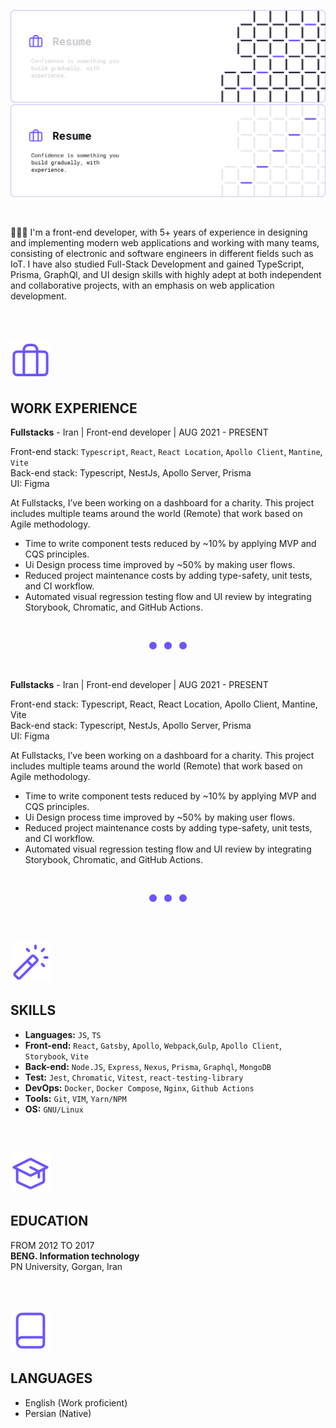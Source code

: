 ![header](./assets/resume-dark.png#gh-dark-mode-only)
![header](./assets/resume-light.png#gh-light-mode-only)

<br>

👨🏻‍💻 I'm a front-end developer, with 5+ years of experience in designing and implementing modern web applications and working with many teams, consisting of electronic and software engineers in different fields such as IoT. I have also studied Full-Stack Development and gained TypeScript, Prisma, GraphQl, and UI design skills with highly adept at both independent and collaborative projects, with an emphasis on web application development.

<br>
<br>

![experience](./assets/icons/briefcase-02.svg)

## WORK EXPERIENCE

**Fullstacks** - Iran | Front-end developer | AUG 2021 - PRESENT <br>

Front-end stack: `Typescript`, `React`, `React Location`, `Apollo Client`, `Mantine`, `Vite` <br>
Back-end stack: Typescript, NestJs, Apollo Server, Prisma<br>
UI: Figma

At Fullstacks, I’ve been working on a dashboard for a charity. This project includes multiple teams around the world (Remote) that work based on Agile methodology.

- Time to write component tests reduced by ~10% by applying MVP and CQS principles.
- Ui Design process time improved by ~50% by making user flows.
- Reduced project maintenance costs by adding type-safety, unit tests, and CI workflow.
- Automated visual regression testing flow and UI review by integrating Storybook, Chromatic, and GitHub Actions.

<br>

<div align="center">

![separator](./assets/icons/separator.svg)

</div>

<br>

**Fullstacks** - Iran | Front-end developer | AUG 2021 - PRESENT <br>

Front-end stack: Typescript, React, React Location, Apollo Client, Mantine, Vite <br>
Back-end stack: Typescript, NestJs, Apollo Server, Prisma<br>
UI: Figma

At Fullstacks, I’ve been working on a dashboard for a charity. This project includes multiple teams around the world (Remote) that work based on Agile methodology.

- Time to write component tests reduced by ~10% by applying MVP and CQS principles.
- Ui Design process time improved by ~50% by making user flows.
- Reduced project maintenance costs by adding type-safety, unit tests, and CI workflow.
- Automated visual regression testing flow and UI review by integrating Storybook, Chromatic, and GitHub Actions.

<br>

<div align="center">

![separator](./assets/icons/separator.svg)

</div>

<br>
<br>

![skills](./assets/icons/magic-wand-01.svg)

## SKILLS

- **Languages:** `JS`, `TS`
- **Front-end:** `React`, `Gatsby`, `Apollo`, `Webpack`,`Gulp`, `Apollo Client`, `Storybook`, `Vite`
- **Back-end:** `Node.JS`, `Express`, `Nexus`, `Prisma`, `Graphql`, `MongoDB`
- **Test:** `Jest`, `Chromatic`, `Vitest`, `react-testing-library`
- **DevOps:** `Docker`, `Docker Compose`, `Nginx`, `Github Actions`
- **Tools:** `Git`, `VIM`, `Yarn/NPM`
- **OS:** `GNU/Linux`

<br>
<br>

![education](./assets/icons/graduation-hat-02.svg)

## EDUCATION

FROM 2012 TO 2017<br>
**BENG. Information technology**<br>
PN University, Gorgan, Iran

<br>
<br>

![languages](./assets/icons/book-closed.svg)

## LANGUAGES

- English (Work proficient)
- Persian (Native)
